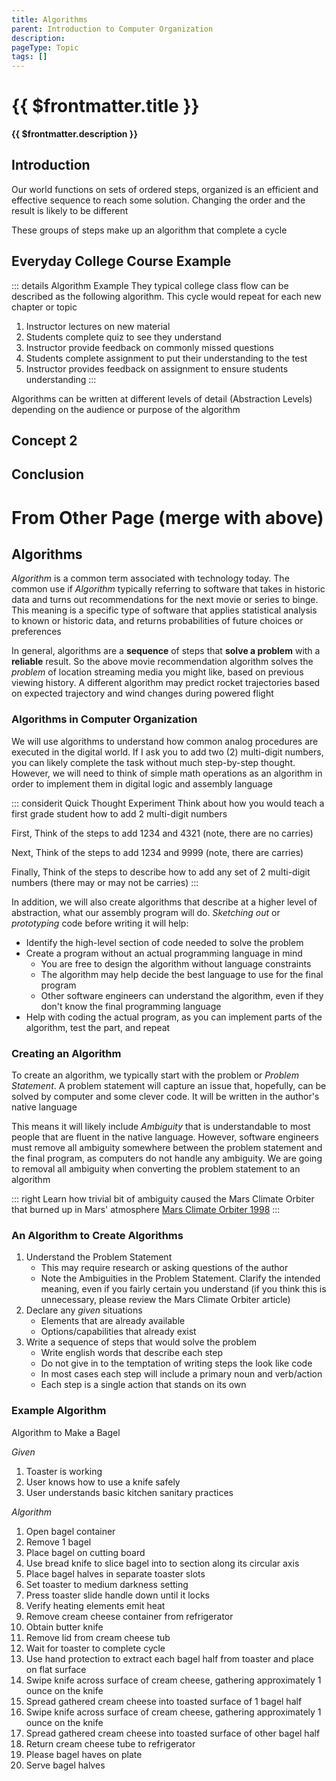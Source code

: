 ```yaml
---
title: Algorithms
parent: Introduction to Computer Organization
description: 
pageType: Topic
tags: []
---
```


# {{ $frontmatter.title }}
**{{ $frontmatter.description }}**

<KeyConcepts :ConceptArray= "[
{
  Concept:'Concept 1',
  Details:'Details of concept 1'
},
{  
  Concept:'Concept 2',
  Details:'Details of concept 2' 
}
]" />

## Introduction

Our world functions on sets of ordered steps, organized is an efficient and effective sequence to reach some solution. Changing the order and the result is likely to be different

These groups of steps make up an algorithm that complete a cycle

## Everyday College Course Example

::: details Algorithm Example
They typical college class flow can be described as the following algorithm. This cycle would repeat for each new chapter or topic
1. Instructor lectures on new material
2. Students complete quiz to see they understand
3. Instructor provide feedback on commonly missed questions
4. Students complete assignment to put their understanding to the test
5. Instructor provides feedback on assignment to ensure students understanding
:::

Algorithms can be written at different levels of detail (Abstraction Levels) depending on the audience or purpose of the algorithm

## Concept 2

## Conclusion

# From Other Page (merge with above)

<KeyConcepts :ConceptArray= "[
{
  Concept:'Natural Language',
  Details:'Spoken and written communication developed and evolved over time, and used by humans'
},
{
  Concept:'Ambiguity',
  Details:'Imprecise nature of a construct. For Natural Language, how individuals interprets the meaning or intent of a word or phrase'
},
{
  Concept:'Algorithm',
  Details:'In the context of Computer Science, re-writing a Problem in a form that minimizes the Ambiguity of Human/Natural Language'
}
]" />

## Algorithms
*Algorithm* is a common term associated with technology today. The common use if *Algorithm* typically referring to software that takes in historic data and turns out recommendations for the next movie or series to binge. This meaning is a specific type of software that applies statistical analysis to known or historic data, and returns probabilities of future choices or preferences

In general, algorithms are a **sequence** of steps that **solve a problem** with a **reliable** result. So the above movie recommendation algorithm solves the *problem* of location streaming media you might like, based on previous viewing history. A different algorithm may predict rocket trajectories based on expected trajectory and wind changes during powered flight

### Algorithms in Computer Organization
We will use algorithms to understand how common analog procedures are executed in the digital world. If I ask you to add two (2) multi-digit numbers, you can likely complete the task without much step-by-step thought. However, we will need to think of simple math operations as an algorithm in order to implement them in digital logic and assembly language

::: considerit Quick Thought Experiment
Think about how you would teach a first grade student how to add 2 multi-digit numbers

First, Think of the steps to add 1234 and 4321 (note, there are no carries)

Next, Think of the steps to add 1234 and 9999 (note, there are carries)

Finally, Think of the steps to describe how to add any set of 2 multi-digit numbers (there may or may not be carries)
:::

In addition, we will also create algorithms that describe at a higher level of abstraction, what our assembly program will do. *Sketching out* or *prototyping* code before writing it will help:
* Identify the high-level section of code needed to solve the problem
* Create a program without an actual programming language in mind
    - You are free to design the algorithm without language constraints
    - The algorithm may help decide the best language to use for the final program
    - Other software engineers can understand the algorithm, even if they don't know the final programming language
* Help with coding the actual program, as you can implement parts of the algorithm, test the part, and repeat

### Creating an Algorithm
To create an algorithm, we typically start with the problem or *Problem Statement*. A problem statement will capture an issue that, hopefully, can be solved by computer and some clever code. It will be written in the author's native language

This means it will likely include *Ambiguity* that is understandable to most people that are fluent in the native language. However, software engineers must remove all ambiguity somewhere between the problem statement and the final program, as computers do not handle any ambiguity. We are going to removal all ambiguity when converting the problem statement to an algorithm

::: right
Learn how trivial bit of ambiguity caused the Mars Climate Orbiter that burned up in Mars' atmosphere
[Mars Climate Orbiter 1998](https://www.jpl.nasa.gov/missions/mars-climate-orbiter)
:::

### An Algorithm to Create Algorithms
1. Understand the Problem Statement
    - This may require research or asking questions of the author
    - Note the Ambiguities in the Problem Statement. Clarify the intended meaning, even if you fairly certain you understand (if you think this is unnecessary, please review the Mars Climate Orbiter article)
1. Declare any *given* situations
    - Elements that are already available
    - Options/capabilities that already exist
1. Write a sequence of steps that would solve the problem
    - Write english words that describe each step
    - Do not give in to the temptation of writing steps the look like code
    - In most cases each step will include a primary noun and verb/action
    - Each step is a single action that stands on its own

### Example Algorithm
Algorithm to Make a Bagel

*Given*
1. Toaster is working
1. User knows how to use a knife safely
1. User understands basic kitchen sanitary practices

*Algorithm*
1. Open bagel container
1. Remove 1 bagel
1. Place bagel on cutting board
1. Use bread knife to slice bagel into to section along its circular axis
1. Place bagel halves in separate toaster slots
1. Set toaster to medium darkness setting
1. Press toaster slide handle down until it locks
1. Verify heating elements emit heat
1. Remove cream cheese container from refrigerator
1. Obtain butter knife
1. Remove lid from cream cheese tub
1. Wait for toaster to complete cycle
1. Use hand protection to extract each bagel half from toaster and place on flat surface
1. Swipe knife across surface of cream cheese, gathering approximately 1 ounce on the knife
1. Spread gathered cream cheese into toasted surface of 1 bagel half
1. Swipe knife across surface of cream cheese, gathering approximately 1 ounce on the knife
1. Spread gathered cream cheese into toasted surface of other bagel half
1. Return cream cheese tube to refrigerator
1. Please bagel haves on plate
1. Serve bagel halves